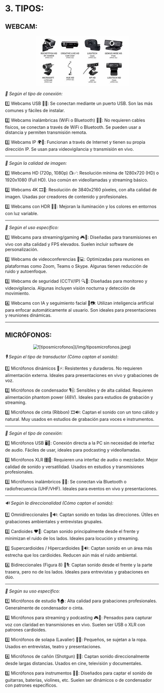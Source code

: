 # 3. TIPOS:

## WEBCAM:

<p align="center">
  <img src="/img/tiposwebcam.jpeg" alt="![tiposwebcam](/img/tiposwebcam.jpeg)" />
</p>  

*🔌 Según el tipo de conexión:*

1️⃣ Webcams USB 🔵🔌: Se conectan mediante un puerto USB. Son las más comunes y fáciles de instalar.

2️⃣ Webcams inalámbricas (WiFi o Bluetooth) 📶🔋: No requieren cables físicos, se conectan a través de WiFi o Bluetooth. Se pueden usar a distancia y permiten transmisión remota.

3️⃣ Webcams IP 🌍📡: Funcionan a través de Internet y tienen su propia dirección IP. Se usan para videovigilancia y transmisión en vivo.

---

*🎥 Según la calidad de imagen:*

1️⃣ Webcams HD (720p, 1080p) 📺✅: Resolución mínima de 1280x720 (HD) o 1920x1080 (Full HD). Uso común en videollamadas y streaming básico.

2️⃣ Webcams 4K 🎞️💎: Resolución de 3840x2160 píxeles, con alta calidad de imagen. Usadas por creadores de contenido y profesionales.

3️⃣ Webcams con HDR 🌈🔆: Mejoran la iluminación y los colores en entornos con luz variable.

---

*🎯 Según el uso específico:*

1️⃣ Webcams para streaming/gaming 🎮🎥: Diseñadas para transmisiones en vivo con alta calidad y FPS elevados. Suelen incluir software de personalización.

2️⃣ Webcams de videoconferencias 🏢💻: Optimizadas para reuniones en plataformas como Zoom, Teams o Skype. Algunas tienen reducción de ruido y autoenfoque.

3️⃣ Webcams de seguridad (CCTV/IP) 🔍🚨: Diseñadas para monitoreo y videovigilancia. Algunas incluyen visión nocturna y detección de movimiento.

4️⃣ Webcams con IA y seguimiento facial 🤖📷: Utilizan inteligencia artificial para enfocar automáticamente al usuario. Son ideales para presentaciones y reuniones dinámicas.

------------------

## MICRÓFONOS:

<p align="center">
  <img src="/img/tiposmicrofonos.jpeg" alt="![tiposmicrofonos](/img/tiposmicrofonos.jpeg)" />
</p>  

*🎙️ Según el tipo de transductor (Cómo captan el sonido)*:

1️⃣ Micrófonos dinámicos 🎤⚡: Resistentes y duraderos. No requieren alimentación externa. Ideales para presentaciones en vivo y grabaciones de voz.

2️⃣ Micrófonos de condensador 🎙️🎚️: Sensibles y de alta calidad. Requieren alimentación phantom power (48V). Ideales para estudios de grabación y streaming.

3️⃣ Micrófonos de cinta (Ribbon) 🎞️🔊: Captan el sonido con un tono cálido y natural. Muy usados en estudios de grabación para voces e instrumentos.

---

*🔌 Según el tipo de conexión:*

1️⃣ Micrófonos USB 🖥️🔌: Conexión directa a la PC sin necesidad de interfaz de audio. Fáciles de usar, ideales para podcasting y videollamadas.

2️⃣ Micrófonos XLR 🎛️🎤: Requieren una interfaz de audio o mezclador. Mejor calidad de sonido y versatilidad. Usados en estudios y transmisiones profesionales.

3️⃣ Micrófonos inalámbricos 📡🔋: Se conectan vía Bluetooth o radiofrecuencia (UHF/VHF). Ideales para eventos en vivo y presentaciones.

---

*🔊 Según la direccionalidad (Cómo captan el sonido):*

1️⃣ Omnidireccionales 🔄🔊: Captan sonido en todas las direcciones. Útiles en grabaciones ambientales y entrevistas grupales.

2️⃣ Cardioides ❤️🎤: Captan sonido principalmente desde el frente y minimizan el ruido de los lados. Ideales para locución y streaming.

3️⃣ Supercardioides / Hipercardioides 🎯🔊: Captan sonido en un área más estrecha que los cardioides. Reducen aún más el ruido ambiental.

4️⃣ Bidireccionales (Figura 8) 🔀🎙️: Captan sonido desde el frente y la parte trasera, pero no de los lados. Ideales para entrevistas y grabaciones en dúo.

---

*🎯 Según su uso específico:*

1️⃣ Micrófonos de estudio 🎙️🏠: Alta calidad para grabaciones profesionales. Generalmente de condensador o cinta. 

2️⃣ Micrófonos para streaming y podcasting 🎮🎤: Pensados para capturar voz con claridad en transmisiones en vivo. Suelen ser USB o XLR con patrones cardioides.

3️⃣ Micrófonos de solapa (Lavalier) 👔🎤: Pequeños, se sujetan a la ropa. Usados en entrevistas, teatro y presentaciones.

4️⃣ Micrófonos de cañón (Shotgun) 🎯📢: Captan sonido direccionalmente desde largas distancias. Usados en cine, televisión y documentales.

5️⃣ Micrófonos para instrumentos 🎸🥁: Diseñados para captar el sonido de guitarras, baterías, violines, etc. Suelen ser dinámicos o de condensador con patrones específicos.
